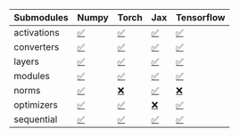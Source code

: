 | Submodules   | Numpy                                                                                                                           | Torch                                                                                                                           | Jax                                                                                                                             | Tensorflow                                                                                                                      |
|:-------------|:--------------------------------------------------------------------------------------------------------------------------------|:--------------------------------------------------------------------------------------------------------------------------------|:--------------------------------------------------------------------------------------------------------------------------------|:--------------------------------------------------------------------------------------------------------------------------------|
| activations  | <a href="https://github.com/unifyai/ivy/runs/8285408319?check_suite_focus=true" rel="noopener noreferrer" target="_blank">✅</a> | <a href="https://github.com/unifyai/ivy/runs/8285408666?check_suite_focus=true" rel="noopener noreferrer" target="_blank">✅</a> | <a href="https://github.com/unifyai/ivy/runs/8285409188?check_suite_focus=true" rel="noopener noreferrer" target="_blank">✅</a> | <a href="https://github.com/unifyai/ivy/runs/8285409462?check_suite_focus=true" rel="noopener noreferrer" target="_blank">✅</a> |
| converters   | <a href="https://github.com/unifyai/ivy/runs/8285408360?check_suite_focus=true" rel="noopener noreferrer" target="_blank">✅</a> | <a href="https://github.com/unifyai/ivy/runs/8285408733?check_suite_focus=true" rel="noopener noreferrer" target="_blank">✅</a> | <a href="https://github.com/unifyai/ivy/runs/8285409227?check_suite_focus=true" rel="noopener noreferrer" target="_blank">✅</a> | <a href="https://github.com/unifyai/ivy/runs/8285409525?check_suite_focus=true" rel="noopener noreferrer" target="_blank">✅</a> |
| layers       | <a href="https://github.com/unifyai/ivy/runs/8285408404?check_suite_focus=true" rel="noopener noreferrer" target="_blank">✅</a> | <a href="https://github.com/unifyai/ivy/runs/8285408809?check_suite_focus=true" rel="noopener noreferrer" target="_blank">✅</a> | <a href="https://github.com/unifyai/ivy/runs/8285409267?check_suite_focus=true" rel="noopener noreferrer" target="_blank">✅</a> | <a href="https://github.com/unifyai/ivy/runs/8285409595?check_suite_focus=true" rel="noopener noreferrer" target="_blank">✅</a> |
| modules      | <a href="https://github.com/unifyai/ivy/runs/8285408445?check_suite_focus=true" rel="noopener noreferrer" target="_blank">✅</a> | <a href="https://github.com/unifyai/ivy/runs/8285408877?check_suite_focus=true" rel="noopener noreferrer" target="_blank">✅</a> | <a href="https://github.com/unifyai/ivy/runs/8285409298?check_suite_focus=true" rel="noopener noreferrer" target="_blank">✅</a> | <a href="https://github.com/unifyai/ivy/runs/8285409655?check_suite_focus=true" rel="noopener noreferrer" target="_blank">✅</a> |
| norms        | <a href="https://github.com/unifyai/ivy/runs/8285408493?check_suite_focus=true" rel="noopener noreferrer" target="_blank">✅</a> | <a href="https://github.com/unifyai/ivy/runs/8285408946?check_suite_focus=true" rel="noopener noreferrer" target="_blank">❌</a> | <a href="https://github.com/unifyai/ivy/runs/8285409331?check_suite_focus=true" rel="noopener noreferrer" target="_blank">✅</a> | <a href="https://github.com/unifyai/ivy/runs/8285409707?check_suite_focus=true" rel="noopener noreferrer" target="_blank">❌</a> |
| optimizers   | <a href="https://github.com/unifyai/ivy/runs/8285408563?check_suite_focus=true" rel="noopener noreferrer" target="_blank">✅</a> | <a href="https://github.com/unifyai/ivy/runs/8285409052?check_suite_focus=true" rel="noopener noreferrer" target="_blank">✅</a> | <a href="https://github.com/unifyai/ivy/runs/8285409363?check_suite_focus=true" rel="noopener noreferrer" target="_blank">❌</a> | <a href="https://github.com/unifyai/ivy/runs/8285409747?check_suite_focus=true" rel="noopener noreferrer" target="_blank">✅</a> |
| sequential   | <a href="https://github.com/unifyai/ivy/runs/8285408608?check_suite_focus=true" rel="noopener noreferrer" target="_blank">✅</a> | <a href="https://github.com/unifyai/ivy/runs/8285409124?check_suite_focus=true" rel="noopener noreferrer" target="_blank">✅</a> | <a href="https://github.com/unifyai/ivy/runs/8285409405?check_suite_focus=true" rel="noopener noreferrer" target="_blank">✅</a> | <a href="https://github.com/unifyai/ivy/runs/8285409788?check_suite_focus=true" rel="noopener noreferrer" target="_blank">✅</a> |